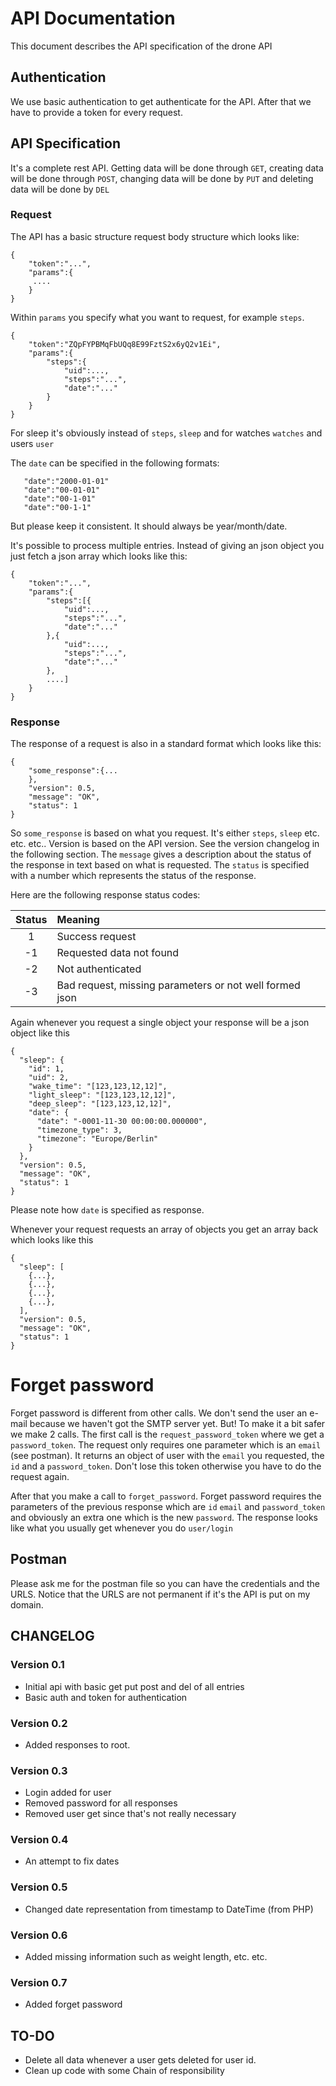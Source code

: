 # API Documentation

This document describes the API specification of the drone API

## Authentication

We use basic authentication to get authenticate for the API. After that we have to provide a token for every request.

## API Specification

It's a complete rest API. Getting data will be done through `GET`, creating data will be done through `POST`, changing data will be done by `PUT` and deleting data will be done by `DEL`

### Request
The API has a basic structure request body structure which looks like:

```
{
    "token":"...",
    "params":{
     ....
    }
}
```

Within `params` you specify what you want to request, for example `steps`.

```
{
    "token":"ZQpFYPBMqFbUQq8E99FztS2x6yQ2v1Ei",
    "params":{
        "steps":{
            "uid":...,
            "steps":"...",
            "date":"..."
        }
    }
}
```

For sleep it's obviously instead of `steps`, `sleep` and for watches `watches` and users `user`

The `date` can be specified in the following formats:
```
   "date":"2000-01-01"
   "date":"00-01-01"
   "date":"00-1-01"
   "date":"00-1-1"
```
But please keep it consistent. It should always be year/month/date.

It's possible to process multiple entries. Instead of giving an json object you just fetch a json array which looks like this:

```
{
    "token":"...",
    "params":{
        "steps":[{
            "uid":...,
            "steps":"...",
            "date":"..."
        },{
            "uid":...,
            "steps":"...",
            "date":"..."
        },
        ....]
    }
}
```

### Response

The response of a request is also in a standard format which looks like this:
```
{
    "some_response":{...
    },
    "version": 0.5,
    "message": "OK",
    "status": 1
}
```
So `some_response` is based on what you request. It's either `steps`, `sleep` etc. etc. etc.. Version is based on the API version. See the version changelog in the following section. The `message` gives a description about the status of the response in text based on what is requested. The `status` is specified with a number which represents the status of the response.

Here are the following response status codes:

| Status  | Meaning                                                |
| :-----: |:-------------------------------------------------------|
| 1       | Success request                                        |
| -1      | Requested data not found                               |
| -2      | Not authenticated                                      |
| -3      | Bad request, missing parameters or not well formed json|

Again whenever you request a single object your response will be a json object like this
```
{
  "sleep": {
    "id": 1,
    "uid": 2,
    "wake_time": "[123,123,12,12]",
    "light_sleep": "[123,123,12,12]",
    "deep_sleep": "[123,123,12,12]",
    "date": {
      "date": "-0001-11-30 00:00:00.000000",
      "timezone_type": 3,
      "timezone": "Europe/Berlin"
    }
  },
  "version": 0.5,
  "message": "OK",
  "status": 1
}
```

Please note how `date` is specified as response.

Whenever your request requests an array of objects you get an array back which looks like this
```
{
  "sleep": [
    {...},
    {...},
    {...},
    {...},
  ],
  "version": 0.5,
  "message": "OK",
  "status": 1
}
```

# Forget password
Forget password is different from other calls. We don't send the user an e-mail because we haven't got the SMTP server yet. But! To make it a bit safer we make 2 calls. The first call is the `request_password_token` where we get a `password_token`. The request only requires one parameter which is an `email` (see postman). It returns an object of user with the `email` you requested, the `id` and a `password_token`. Don't lose this token otherwise you have to do the request again. 

After that you make a call to `forget_password`. Forget password requires the parameters of the previous response which are `id` `email` and `password_token` and obviously an extra one which is the new `password`. The response looks like what you usually get whenever you do `user/login`

## Postman
Please ask me for the postman file so you can have the credentials and the URLS. Notice that the URLS are not permanent if it's the API is put on my domain.

## CHANGELOG

### Version 0.1

* Initial api with basic get put post and del of all entries
* Basic auth and token for authentication

### Version 0.2

* Added responses to root.

### Version 0.3

* Login added for user
* Removed password for all responses
* Removed user get since that's not really necessary

### Version 0.4
* An attempt to fix dates

### Version 0.5
* Changed date representation from timestamp to DateTime (from PHP)

### Version 0.6
* Added missing information such as weight length, etc. etc.

### Version 0.7
* Added forget password


## TO-DO
* Delete all data whenever a user gets deleted for user id.
* Clean up code with some Chain of responsibility
